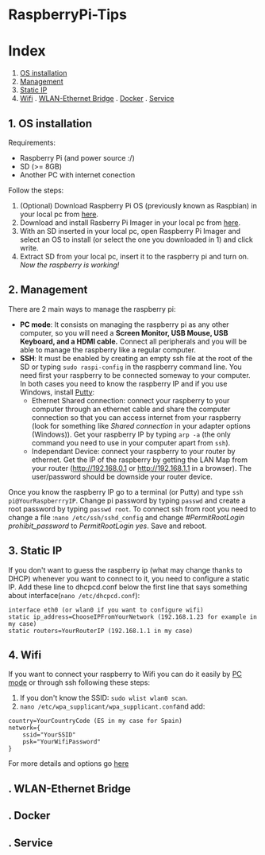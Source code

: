 # RaspberryPi-Tips
# Index
1. [OS installation](#1-os-installation)
2. [Management](#2-management)
3. [Static IP](#3-static-ip)
4. [Wifi](#4-wifi)
. [WLAN-Ethernet Bridge](#-wlan-ethernet-bridge)
. [Docker](#-docker)
. [Service](#-service)

## 1. OS installation
Requirements:
* Raspberry Pi (and power source :/)
* SD (>= 8GB)
* Another PC with internet conection

Follow the steps:
1. (Optional) Download Raspberry Pi OS (previously known as Raspbian) in your local pc from [here](https://www.raspberrypi.org/software/operating-systems/).
2. Download and install Rasberry Pi Imager in your local pc from [here](https://www.raspberrypi.org/software/).
3. With an SD inserted in your local pc, open Raspberry Pi Imager and select an OS to install (or select the one you downloaded in 1) and click write.
4. Extract SD from your local pc, insert it to the raspberry pi and turn on. _Now the raspberry is working!_

## 2. Management
There are 2 main ways to manage the raspberry pi:
* **PC mode**: It consists on managing the raspberry pi as any other computer, so you will need a **Screen Monitor, USB Mouse, USB Keyboard, and a HDMI cable.** Connect all peripherals and you will be able to manage the raspberry like a regular computer.
* **SSH**: It must be enabled by creating an empty ssh file at the root of the SD or typing ```sudo raspi-config``` in the raspberry command line. You need first your raspberry to be connected someway to your computer. In both cases you need to know the raspberry IP and if you use Windows, install [Putty](https://www.putty.org/):
  - Ethernet Shared connection: connect your raspberry to your computer through an ethernet cable and share the computer connection so that you can access internet from your raspberry (look for something like _Shared connection_ in your adapter options (Windows)). Get your raspberry IP by typing ```arp -a``` (the only command you need to use in your computer apart from ```ssh```). 
  - Independant Device: connect your raspberry to your router by ethernet. Get the IP of the raspberry by getting the LAN Map from your router (http://192.168.0.1 or http://192.168.1.1 in a browser). The user/password should be downside your router device.
  
Once you know the raspberry IP go to a terminal (or Putty) and type ```ssh pi@YourRaspberrryIP```. Change pi password by typing ```passwd``` and create a root password by typing ```passwd root```. To connect ssh from root you need to change a file :```nano /etc/ssh/sshd_config``` and change _#PermitRootLogin prohibit_password_ to _PermitRootLogin yes_. Save and reboot.

## 3. Static IP
If you don't want to guess the raspberry ip (what may change thanks to DHCP) whenever you want to connect to it, you need to configure a static IP. Add these line to dhcpcd.conf below the first line that says something about interface(```nano /etc/dhcpcd.conf```):
```
interface eth0 (or wlan0 if you want to configure wifi)
static ip_address=ChooseIPFromYourNetwork (192.168.1.23 for example in my case)
static routers=YourRouterIP (192.168.1.1 in my case)
```

## 4. Wifi
If you want to connect your raspberry to Wifi you can do it easily by [PC mode](#2-management) or through ssh following these steps:
1. If you don't know the SSID: ```sudo wlist wlan0 scan```.
2. ```nano /etc/wpa_supplicant/wpa_supplicant.conf```and add:
```
country=YourCountryCode (ES in my case for Spain)
network={
    ssid="YourSSID"
    psk="YourWifiPassword"
}
```
For more details and options go [here](https://www.raspberrypi.org/documentation/configuration/wireless/wireless-cli.md)

## . WLAN-Ethernet Bridge
## . Docker
## . Service
